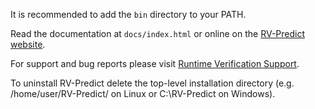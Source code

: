 It is recommended to add the `bin` directory to your PATH.

Read the documentation at `docs/index.html` or  online on the
[RV-Predict website](http://runtimeverification.com/predict/docs).

For support and bug reports please visit
[Runtime Verification Support](http://runtimeverification.com/support).

To uninstall RV-Predict delete the top-level installation directory
(e.g. /home/user/RV-Predict/ on Linux or C:\RV-Predict on Windows). 
